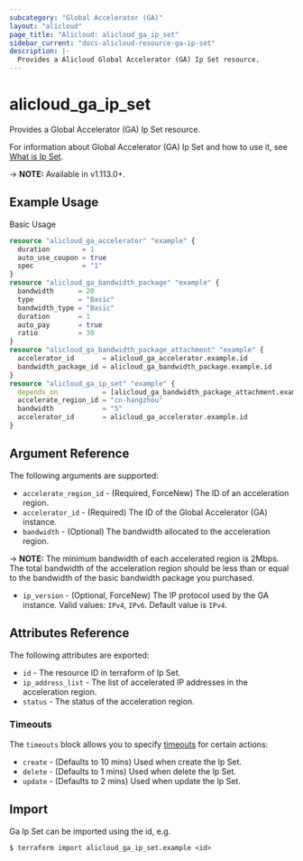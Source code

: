 ```yaml
---
subcategory: "Global Accelerator (GA)"
layout: "alicloud"
page_title: "Alicloud: alicloud_ga_ip_set"
sidebar_current: "docs-alicloud-resource-ga-ip-set"
description: |-
  Provides a Alicloud Global Accelerator (GA) Ip Set resource.
---
```


# alicloud\_ga\_ip\_set

Provides a Global Accelerator (GA) Ip Set resource.

For information about Global Accelerator (GA) Ip Set and how to use it, see [What is Ip Set](https://www.alibabacloud.com/help/en/doc-detail/153246.htm).

-> **NOTE:** Available in v1.113.0+.

## Example Usage

Basic Usage

```terraform
resource "alicloud_ga_accelerator" "example" {
  duration        = 1
  auto_use_coupon = true
  spec            = "1"
}
resource "alicloud_ga_bandwidth_package" "example" {
  bandwidth      = 20
  type           = "Basic"
  bandwidth_type = "Basic"
  duration       = 1
  auto_pay       = true
  ratio          = 30
}
resource "alicloud_ga_bandwidth_package_attachment" "example" {
  accelerator_id       = alicloud_ga_accelerator.example.id
  bandwidth_package_id = alicloud_ga_bandwidth_package.example.id
}
resource "alicloud_ga_ip_set" "example" {
  depends_on           = [alicloud_ga_bandwidth_package_attachment.example]
  accelerate_region_id = "cn-hangzhou"
  bandwidth            = "5"
  accelerator_id       = alicloud_ga_accelerator.example.id
}

```

## Argument Reference

The following arguments are supported:

* `accelerate_region_id` - (Required, ForceNew)  The ID of an acceleration region.
* `accelerator_id` - (Required) The ID of the Global Accelerator (GA) instance.
* `bandwidth` - (Optional) The bandwidth allocated to the acceleration region.

-> **NOTE:** The minimum bandwidth of each accelerated region is 2Mbps. The total bandwidth of the acceleration region should be less than or equal to the bandwidth of the basic bandwidth package you purchased.
                                                                        
* `ip_version` - (Optional, ForceNew) The IP protocol used by the GA instance. Valid values: `IPv4`, `IPv6`. Default value is `IPv4`.

## Attributes Reference

The following attributes are exported:

* `id` - The resource ID in terraform of Ip Set.
* `ip_address_list` - The list of accelerated IP addresses in the acceleration region.
* `status` -  The status of the acceleration region.

### Timeouts

The `timeouts` block allows you to specify [timeouts](https://www.terraform.io/docs/configuration-0-11/resources.html#timeouts) for certain actions:

* `create` - (Defaults to 10 mins) Used when create the Ip Set.
* `delete` - (Defaults to 1 mins) Used when delete the Ip Set.
* `update` - (Defaults to 2 mins) Used when update the Ip Set.

## Import

Ga Ip Set can be imported using the id, e.g.

```
$ terraform import alicloud_ga_ip_set.example <id>
```
